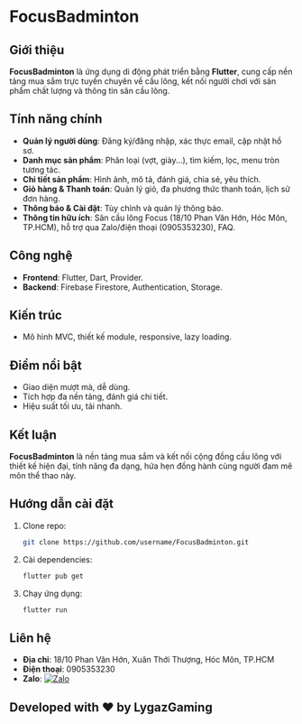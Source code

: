 # FocusBadminton

## Giới thiệu
**FocusBadminton** là ứng dụng di động phát triển bằng **Flutter**, cung cấp nền tảng mua sắm trực tuyến chuyên về cầu lông, kết nối người chơi với sản phẩm chất lượng và thông tin sân cầu lông.

## Tính năng chính
- **Quản lý người dùng**: Đăng ký/đăng nhập, xác thực email, cập nhật hồ sơ.
- **Danh mục sản phẩm**: Phân loại (vợt, giày...), tìm kiếm, lọc, menu tròn tương tác.
- **Chi tiết sản phẩm**: Hình ảnh, mô tả, đánh giá, chia sẻ, yêu thích.
- **Giỏ hàng & Thanh toán**: Quản lý giỏ, đa phương thức thanh toán, lịch sử đơn hàng.
- **Thông báo & Cài đặt**: Tùy chỉnh và quản lý thông báo.
- **Thông tin hữu ích**: Sân cầu lông Focus (18/10 Phan Văn Hớn, Hóc Môn, TP.HCM), hỗ trợ qua Zalo/điện thoại (0905353230), FAQ.

## Công nghệ
- **Frontend**: Flutter, Dart, Provider.
- **Backend**: Firebase Firestore, Authentication, Storage.

## Kiến trúc
- Mô hình MVC, thiết kế module, responsive, lazy loading.

## Điểm nổi bật
- Giao diện mượt mà, dễ dùng.
- Tích hợp đa nền tảng, đánh giá chi tiết.
- Hiệu suất tối ưu, tải nhanh.

## Kết luận
**FocusBadminton** là nền tảng mua sắm và kết nối cộng đồng cầu lông với thiết kế hiện đại, tính năng đa dạng, hứa hẹn đồng hành cùng người đam mê môn thể thao này.

## Hướng dẫn cài đặt
1. Clone repo:  
   ```bash
   git clone https://github.com/username/FocusBadminton.git
2. Cài dependencies:
      ```bash
   flutter pub get
3. Chạy ứng dụng:
      ```bash
   flutter run
## Liên hệ
- **Địa chỉ**: 18/10 Phan Văn Hớn, Xuân Thới Thượng, Hóc Môn, TP.HCM  
- **Điện thoại**: 0905353230  
- **Zalo**: [![Zalo](https://img.shields.io/badge/Zalo-0905353230-00A4FF?style=flat&logo=zalo)](https://zalo.me/0905353230)  
## Developed with ❤️ by LygazGaming
